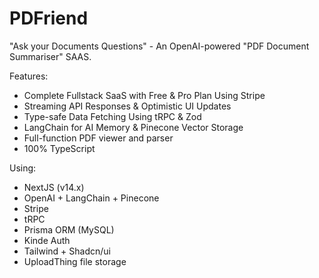 # PDFriend
"Ask your Documents Questions" - An OpenAI-powered "PDF Document Summariser" SAAS.

Features:
- Complete Fullstack SaaS with Free & Pro Plan Using Stripe
- Streaming API Responses & Optimistic UI Updates
- Type-safe Data Fetching Using tRPC & Zod
- LangChain for AI Memory & Pinecone Vector Storage
- Full-function PDF viewer and parser
- 100% TypeScript

Using:
- NextJS (v14.x)
- OpenAI + LangChain + Pinecone
- Stripe
- tRPC
- Prisma ORM (MySQL)
- Kinde Auth
- Tailwind + Shadcn/ui
- UploadThing file storage